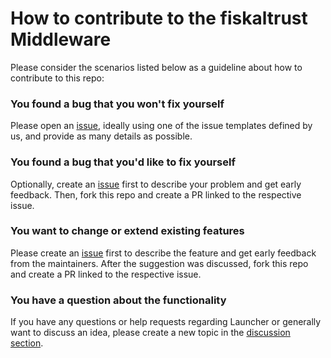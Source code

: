 # How to contribute to the fiskaltrust Middleware
Please consider the scenarios listed below as a guideline about how to contribute to this repo:

### You found a bug that you won't fix yourself
Please open an [issue](issues), ideally using one of the issue templates defined by us, and provide as many details as possible.

### You found a bug that you'd like to fix yourself
Optionally, create an [issue](issues) first to describe your problem and get early feedback. Then, fork this repo and create a PR linked to the respective issue.

### You want to change or extend existing features
Please create an [issue](issues) first to describe the feature and get early feedback from the maintainers. After the suggestion was discussed, fork this repo and create a PR linked to the respective issue.

### You have a question about the functionality
If you have any questions or help requests regarding Launcher or generally want to discuss an idea, please create a new topic in the [discussion section](https://github.com/fiskaltrust/middleware/discussions).
